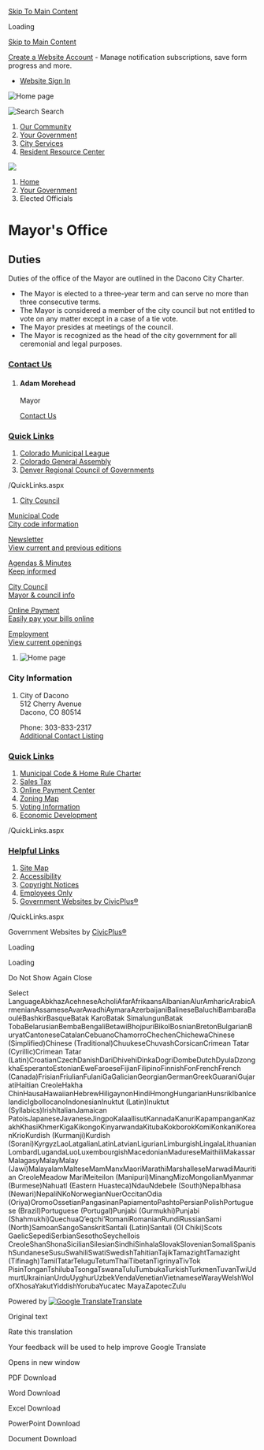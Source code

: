 [Skip To Main Content](https://www.cityofdacono.com/295/Elected-Officials/)

Loading

[Skip to Main Content](https://www.cityofdacono.com/295/Elected-Officials/)

[Create a Website Account](https://www.cityofdacono.com/MyAccount/ProfileCreate) - Manage notification subscriptions, save form progress and more.   

- [Website Sign In](https://www.cityofdacono.com/MyAccount)

![Home page](https://www.cityofdacono.com/ImageRepository/Document?documentID=4794)

![Search](https://www.cityofdacono.com/ImageRepository/Document?documentID=4808) Search

1. [Our Community](https://www.cityofdacono.com/31/Our-Community)
2. [Your Government](https://www.cityofdacono.com/27/Your-Government)
3. [City Services](https://www.cityofdacono.com/1038/City-Services)
4. [Resident Resource Center](https://www.cityofdacono.com/1039/Resident-Resource-Center)

<!--THE END-->

![](https://www.cityofdacono.com/ImageRepository/Document?documentID=4795)

1. [Home](https://www.cityofdacono.com)
2. [Your Government](https://www.cityofdacono.com/27/Your-Government)
3. Elected Officials

# Mayor's Office

## Duties

Duties of the office of the Mayor are outlined in the Dacono City Charter.

- The Mayor is elected to a three-year term and can serve no more than three consecutive terms.
- The Mayor is considered a member of the city council but not entitled to vote on any matter except in a case of a tie vote.
- The Mayor presides at meetings of the council.
- The Mayor is recognized as the head of the city government for all ceremonial and legal purposes.

### [Contact Us](https://www.cityofdacono.com/Directory.aspx)

1. #### Adam Morehead
   
   Mayor
   
   [Contact Us](https://www.cityofdacono.com/forms.aspx?fid=41)

### [Quick Links](https://www.cityofdacono.com/QuickLinks.aspx?CID=20)

1. [Colorado Municipal League](https://cml.org)
2. [Colorado General Assembly](https://leg.colorado.gov)
3. [Denver Regional Council of Governments](https://www.drcog.org)

/QuickLinks.aspx

1. [City Council](https://www.cityofdacono.com/319/City-Council)

[Municipal Code  
City code information](https://library.municode.com/co/dacono/codes/municipal_code)

[Newsletter  
View current and previous editions](https://www.cityofdacono.com/Archive.aspx)

[Agendas &amp; Minutes  
Keep informed](https://www.cityofdacono.com/AgendaCenter)

[City Council  
Mayor &amp; council info](https://www.cityofdacono.com/319/City-Council)

[Online Payment  
Easily pay your bills online](https://www.cityofdacono.com/971/Online-Payments)

[Employment  
View current openings](https://www.cityofdacono.com/Jobs.aspx)

1. ![Home page](https://www.cityofdacono.com/ImageRepository/Document?documentId=4809)

### City Information

1. City of Dacono  
   512 Cherry Avenue  
   Dacono, CO 80514
   
   Phone: 303-833-2317  
   [Additional Contact Listing](https://www.cityofdacono.com/Directory.aspx)

### [Quick Links](https://www.cityofdacono.com/QuickLinks.aspx?CID=61)

1. [Municipal Code &amp; Home Rule Charter](https://library.municode.com/co/dacono/codes/municipal_code)
2. [Sales Tax](https://cityofdacono.com/1081/Sales-Tax)
3. [Online Payment Center](https://cityofdacono.com/971/Online-Payments)
4. [Zoning Map](https://www.cityofdacono.com/DocumentCenter/View/2416)
5. [Voting Information](https://www.cityofdacono.com/165/Voting-Information)
6. [Economic Development](https://www.cityofdacono.com/435/Economic-Development)

/QuickLinks.aspx

### [Helpful Links](https://www.cityofdacono.com/QuickLinks.aspx?CID=62)

1. [Site Map](https://www.cityofdacono.com/sitemap.aspx)
2. [Accessibility](https://www.cityofdacono.com/Site/Accessibility)
3. [Copyright Notices](https://www.cityofdacono.com/site/copyright)
4. [Employees Only](https://www.cityofdacono.com)
5. [Government Websites by CivicPlus®](https://www.civicplus.com)

/QuickLinks.aspx

Government Websites by [CivicPlus®](https://connect.civicplus.com/referral)

Loading

Loading

Do Not Show Again Close

Select LanguageAbkhazAcehneseAcholiAfarAfrikaansAlbanianAlurAmharicArabicArmenianAssameseAvarAwadhiAymaraAzerbaijaniBalineseBaluchiBambaraBaouléBashkirBasqueBatak KaroBatak SimalungunBatak TobaBelarusianBembaBengaliBetawiBhojpuriBikolBosnianBretonBulgarianBuryatCantoneseCatalanCebuanoChamorroChechenChichewaChinese (Simplified)Chinese (Traditional)ChuukeseChuvashCorsicanCrimean Tatar (Cyrillic)Crimean Tatar (Latin)CroatianCzechDanishDariDhivehiDinkaDogriDombeDutchDyulaDzongkhaEsperantoEstonianEweFaroeseFijianFilipinoFinnishFonFrenchFrench (Canada)FrisianFriulianFulaniGaGalicianGeorgianGermanGreekGuaraniGujaratiHaitian CreoleHakha ChinHausaHawaiianHebrewHiligaynonHindiHmongHungarianHunsrikIbanIcelandicIgboIlocanoIndonesianInuktut (Latin)Inuktut (Syllabics)IrishItalianJamaican PatoisJapaneseJavaneseJingpoKalaallisutKannadaKanuriKapampanganKazakhKhasiKhmerKigaKikongoKinyarwandaKitubaKokborokKomiKonkaniKoreanKrioKurdish (Kurmanji)Kurdish (Sorani)KyrgyzLaoLatgalianLatinLatvianLigurianLimburgishLingalaLithuanianLombardLugandaLuoLuxembourgishMacedonianMadureseMaithiliMakassarMalagasyMalayMalay (Jawi)MalayalamMalteseMamManxMaoriMarathiMarshalleseMarwadiMauritian CreoleMeadow MariMeiteilon (Manipuri)MinangMizoMongolianMyanmar (Burmese)Nahuatl (Eastern Huasteca)NdauNdebele (South)Nepalbhasa (Newari)NepaliNKoNorwegianNuerOccitanOdia (Oriya)OromoOssetianPangasinanPapiamentoPashtoPersianPolishPortuguese (Brazil)Portuguese (Portugal)Punjabi (Gurmukhi)Punjabi (Shahmukhi)QuechuaQʼeqchiʼRomaniRomanianRundiRussianSami (North)SamoanSangoSanskritSantali (Latin)Santali (Ol Chiki)Scots GaelicSepediSerbianSesothoSeychellois CreoleShanShonaSicilianSilesianSindhiSinhalaSlovakSlovenianSomaliSpanishSundaneseSusuSwahiliSwatiSwedishTahitianTajikTamazightTamazight (Tifinagh)TamilTatarTeluguTetumThaiTibetanTigrinyaTivTok PisinTonganTshilubaTsongaTswanaTuluTumbukaTurkishTurkmenTuvanTwiUdmurtUkrainianUrduUyghurUzbekVendaVenetianVietnameseWarayWelshWolofXhosaYakutYiddishYorubaYucatec MayaZapotecZulu

Powered by [![Google Translate](https://www.gstatic.com/images/branding/googlelogo/1x/googlelogo_color_42x16dp.png)Translate](https://translate.google.com)

Original text

Rate this translation

Your feedback will be used to help improve Google Translate

Opens in new window

PDF Download

Word Download

Excel Download

PowerPoint Download

Document Download